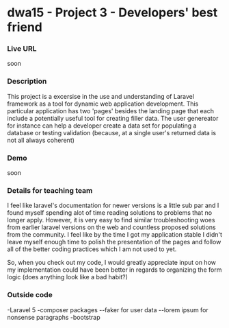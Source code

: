 # dwa15 - Project 3 - Developers' best friend
### Live URL
soon

### Description
This project is a excersise in the use and understanding of Laravel framework as
a tool for dynamic web application development. This particular application has
two 'pages' besides the landing page that each include a potentially useful tool
for creating filler data. The user genereator for instance can help a developer
create a data set for populating a database or testing validation (because, at
a single user's returned data is not all always coherent)

### Demo
soon

### Details for teaching team
I feel like laravel's documentation for newer versions is a little sub par and
I found myself spending alot of time reading solutions to problems that no longer
apply. However, it is very easy to find similar troubleshooting woes from earlier laravel
versions on the web and countless proposed solutions from the community. I feel like
by the time I got my application stable I didn't leave myself enough time to polish
the presentation of the pages and follow all of the better coding practices which I am not used to yet.

So, when you check out my code, I would greatly appreciate input on how my implementation
could have been better in regards to organizing the form logic (does anything look like a bad habit?)



### Outside code
-Laravel 5
-composer packages
--faker for user data
--lorem ipsum for nonsense paragraphs
-bootstrap
